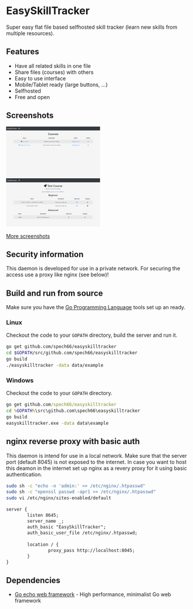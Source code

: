 # EasySkillTracker

Super easy flat file based selfhosted skill tracker (learn new skills from multiple resources).

## Features

* Have all related skills in one file
* Share files (courses) with others
* Easy to use interface
* Mobile/Tablet ready (large buttons, ...)
* Selfhosted
* Free and open

## Screenshots

![Start](https://raw.githubusercontent.com/spech66/easyskilltracker/master/_screenshots/s_001_start.png "Start")
![Skills](https://raw.githubusercontent.com/spech66/easyskilltracker/master/_screenshots/s_002_skills_01.png "Skills")

[More screenshots](https://github.com/spech66/easyskilltracker/tree/master/_screenshots)

## Security information

This daemon is developed for use in a private network. For securing the access use a proxy like nginx (see below)!

## Build and run from source

Make sure you have the [Go Programming Language](https://golang.org/) tools set up an ready.

### Linux

Checkout the code to your `GOPATH` directory, build the server and run it.

```bash
go get github.com/spech66/easyskilltracker
cd $GOPATH/src/github.com/spech66/easyskilltracker
go build
./easyskilltracker -data data/example
```

### Windows

Checkout the code to your `GOPATH` directory.

```cmd
go get github.com/spech66/easyskilltracker
cd %GOPATH%\src\github.com\spech66\easyskilltracker
go build
easyskilltracker.exe -data data\example
```

## nginx reverse proxy with basic auth

This daemon is intend for use in a local network. Make sure that the server port (default 8045) is not exposed to the internet.
In case you want to host this deamon in the internet set up nginx as a revery proxy for it using basic authentication.

```bash
sudo sh -c "echo -n 'admin:' >> /etc/nginx/.htpasswd"
sudo sh -c "openssl passwd -apr1 >> /etc/nginx/.htpasswd"
sudo vi /etc/nginx/sites-enabled/default
```

```nginx
server {
        listen 8645;
        server_name _;
        auth_basic "EasySkillTracker";
        auth_basic_user_file /etc/nginx/.htpasswd;

        location / {
                proxy_pass http://localhost:8045;
        }
}
```

## Dependencies

* [Go echo web framework](github.com/labstack/echo) - High performance, minimalist Go web framework

